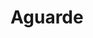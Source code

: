 <h1>Aguarde</h1>
<script type="text/javascript">
  var _gaq = _gaq || [];
  _gaq.push(['_setAccount', 'UA-4516297-14']);
  _gaq.push(['_trackPageview']);
 (function() {
   var ga = document.createElement('script'); ga.type = 'text/javascript'; ga.async = true;
   ga.src = ('https:' == document.location.protocol ? 'https://ssl' : 'http://www') + '.google-analytics.com/ga.js';
   var s = document.getElementsByTagName('script')[0]; s.parentNode.insertBefore(ga, s);
 })();
</script>
